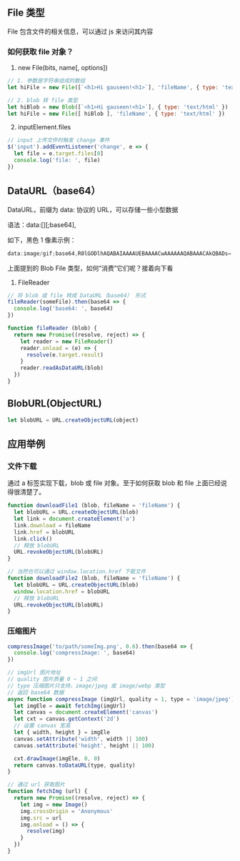 ## File 类型
File 包含文件的相关信息，可以通过 js 来访问其内容

### 如何获取 file 对象？
1. new File(bits, name[, options])
```javascript
// 1. 参数是字符串组成的数组
let hiFile = new File([`<h1>Hi gauseen!<h1>`], 'fileName', { type: 'text/html' })

// 2. blob 转 file 类型
let hiBlob = new Blob([`<h1>Hi gauseen!<h1>`], { type: 'text/html' })
let hiFile = new File([ hiBlob ], 'fileName', { type: 'text/html' })
```
2. inputElement.files
```javascript
// input 上传文件时触发 change 事件
$('input').addEventListener('change', e => {
  let file = e.target.files[0]
  console.log('file: ', file)
})
```


## DataURL（base64）
DataURL，前缀为 data: 协议的 URL，可以存储一些小型数据

语法：data:[<mediatype>][;base64],<data>

如下，黑色 1 像素示例：
```javascript
data:image/gif;base64,R0lGODlhAQABAIAAAAUEBAAAACwAAAAAAQABAAACAkQBADs=
```
上面提到的 Blob File 类型，如何“消费”它们呢？接着向下看

1. FileReader
```javascript
// 将 blob 或 file 转成 DataURL（base64） 形式
fileReader(someFile).then(base64 => {
  console.log('base64: ', base64)
})

function fileReader (blob) {
  return new Promise((resolve, reject) => {
    let reader = new FileReader()
    reader.onload = (e) => {
      resolve(e.target.result)
    }
    reader.readAsDataURL(blob)
  })
}
```

## BlobURL(ObjectURL)
```javascript
let blobURL = URL.createObjectURL(object)
```



## 应用举例
### 文件下载
通过 a 标签实现下载，blob 或 file 对象。至于如何获取 blob 和 file 上面已经说得很清楚了。

```javascript
function downloadFile1 (blob, fileName = 'fileName') {
  let blobURL = URL.createObjectURL(blob)
  let link = document.createElement('a')
  link.download = fileName
  link.href = blobURL
  link.click()
  // 释放 blobURL
  URL.revokeObjectURL(blobURL)
}

// 当然也可以通过 window.location.href 下载文件
function downloadFile2 (blob, fileName = 'fileName') {
  let blobURL = URL.createObjectURL(blob)
  window.location.href = blobURL
  // 释放 blobURL
  URL.revokeObjectURL(blobURL)
}

```

### 压缩图片

```javascript
compressImage('to/path/someImg.png', 0.6).then(base64 => {
  console.log('compressImage: ', base64)
})

// imgUrl 图片地址
// quality 图片质量 0 ~ 1 之间
// type 压缩图片只支持，image/jpeg 或 image/webp 类型
// 返回 base64 数据
async function compressImage (imgUrl, quality = 1, type = 'image/jpeg') {
  let imgEle = await fetchImg(imgUrl)
  let canvas = document.createElement('canvas')
  let cxt = canvas.getContext('2d')
  // 设置 canvas 宽高
  let { width, height } = imgEle
  canvas.setAttribute('width', width || 100)
  canvas.setAttribute('height', height || 100)

  cxt.drawImage(imgEle, 0, 0)
  return canvas.toDataURL(type, quality)
}

// 通过 url 获取图片
function fetchImg (url) {
  return new Promise((resolve, reject) => {
    let img = new Image()
    img.crossOrigin = 'Anonymous'
    img.src = url
    img.onload = () => {
      resolve(img)
    }
  })
}
```
